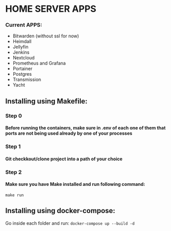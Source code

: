 # HOME SERVER APPS
### Current APPS:
- Bitwarden (without ssl for now)
- Heimdall
- Jellyfin
- Jenkins
- Nextcloud
- Prometheus and Grafana
- Portainer
- Postgres
- Transmission
- Yacht
## Installing using Makefile:
### Step 0
#### Before running the containers, make sure in .env of each one of them that ports are not being used already by one of your processes
### Step 1
#### Git checkkout/clone project into a path of your choice
### Step 2
#### Make sure you have Make installed and run following command:
```
make run
```

## Installing using docker-compose:
Go inside each folder and run:
```docker-compose up --build -d```